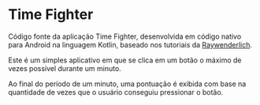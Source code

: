 # Time Fighter

Código fonte da aplicação Time Fighter, desenvolvida em código nativo para Android na linguagem Kotlin, baseado nos tutoriais da [Raywenderlich](https://www.raywenderlich.com/4738-your-first-kotlin-android-app).

Este é um simples aplicativo em que se clica em um botão o máximo de vezes possível durante um minuto.

Ao final do período de um minuto, uma pontuação é exibida com base na quantidade de vezes que o usuário conseguiu pressionar o botão.
